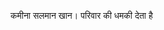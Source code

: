 कमीना सलमान खान। परिवार की धमकी देता है

<!---
Goswamiji777/Goswamiji777 is a ✨ special ✨ repository because its `README.md` (this file) appears on your GitHub profile.
You can click the Preview link to take a look at your changes.
--->
